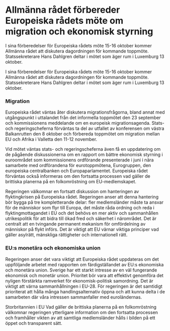 # Allmänna rådet förbereder Europeiska rådets möte om migration och ekonomisk styrning

I sina förberedelser för Europeiska rådets möte 15-16 oktober kommer Allmänna rådet att diskutera dagordningen för kommande toppmöte. Statssekreterare Hans Dahlgren deltar i mötet som äger rum i Luxemburg 13 oktober.

I sina förberedelser för Europeiska rådets möte 15-16 oktober kommer Allmänna rådet att diskutera dagordningen för kommande toppmöte. Statssekreterare Hans Dahlgren deltar i mötet som äger rum i Luxemburg 13 oktober.

### Migration

Europeiska rådet väntas åter diskutera migrationsfrågorna, bland annat med utgångspunkt i uttalandet från det informella toppmötet den 23 september och kommissionens meddelande om en europeisk migrationsagenda. Stats- och regeringscheferna förväntas ta del av utfallet av konferensen om västra Balkanrutten den 8 oktober och förbereda toppmötet om migration mellan EU och Afrika i Valletta den 11-12 november.

Vid mötet väntas stats- och regeringscheferna även få en uppdatering om de pågående diskussionerna om en rapport om bättre ekonomisk styrning i euroområdet som kommissionens ordförande presenterade i juni i nära samarbete med ordförandena för eurotoppmötena, Eurogruppen, den europeiska centralbanken och Europaparlamentet. Europeiska rådet förväntas också informeras om den fortsatta processen vad gäller de brittiska planerna på en folkomröstning om EU-medlemskapet.

Regeringen välkomnar en fortsatt diskussion om hanteringen av flyktingkrisen på Europeiska rådet. Regeringen anser att denna hantering bör bygga på tre kompletterande delar: fler medlemsländer måste ta ansvar för de människor som flyr till Europa, det måste råda ordning och reda i flyktingmottagandet i EU och det behövs en mer aktiv och sammanhållen utrikespolitik för att bidra till ökad fred och säkerhet i närområdet. Det är centralt att en tvingande permanent mekanism för omfördelning av människor på flykt införs. Det är viktigt att EU värnar viktiga principer vad gäller asylrätt, mänskliga rättigheter och internationell rätt.

### EU:s monetära och ekonomiska union

Regeringen anser det vara viktigt att Europeiska rådet uppdateras om det uppföljande arbetet med rapporten om färdigställandet av EU:s ekonomiska och monetära union. Sverige har ett starkt intresse av en väl fungerande ekonomisk och monetär union. Prioritet bör vara att effektivt genomföra det nyligen förstärkta ramverket för ekonomisk-politisk samordning. Det är viktigt att värna sammanhållningen i EU-28. För regeringen är det samtidigt prioriterat att hålla många handlingsalternativ öppna och att kunna delta i de samarbeten där våra intressen sammanfaller med euroländernas.

Storbritannien i EU Vad gäller de brittiska planerna på en folkomröstning välkomnar regeringen ytterligare information om den fortsatta processen och framhåller vikten av att samtliga medlemsländer hålls i bilden på ett öppet och transparent sätt.
